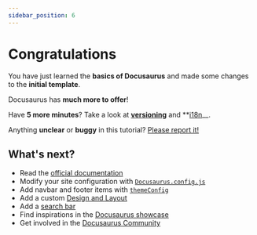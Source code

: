 ```yaml
---
sidebar_position: 6
---
```


# Congratulations

You have just learned the __basics of Docusaurus__ and made some changes to the __initial template__.

Docusaurus has __much more to offer__!

Have __5 more minutes__? Take a look at __[versioning](../tutorial-extras/manage-docs-versions.md)__ and
**[i18n](../tutorial-extras/translate-your-site.md)__.

Anything __unclear__ or __buggy__ in this tutorial?
[Please report it!](https://github.com/facebook/docusaurus/discussions/4610)

## What's next?

- Read the [official documentation](https://docusaurus.io/)
- Modify your site configuration with [`Docusaurus.config.js`](https://docusaurus.io/docs/api/docusaurus-config)
- Add navbar and footer items with [`themeConfig`](https://docusaurus.io/docs/api/themes/configuration)
- Add a custom [Design and Layout](https://docusaurus.io/docs/styling-layout)
- Add a [search bar](https://docusaurus.io/docs/search)
- Find inspirations in the [Docusaurus showcase](https://docusaurus.io/showcase)
- Get involved in the [Docusaurus Community](https://docusaurus.io/community/support)
